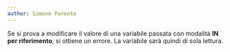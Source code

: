 ```yaml
---
author: Simone Parente
---
```


Se si prova a modificare il valore di una variabile passata con modalità **IN per riferimento**, si ottiene un errore.
La variabile sarà quindi di sola lettura.